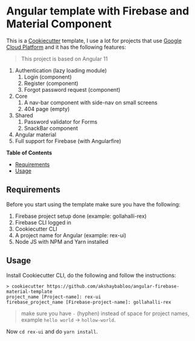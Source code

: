 # Angular template with Firebase and Material Component

This is a [Cookiecutter](https://github.com/cookiecutter/cookiecutter) template, I use a lot for projects that use [Google Cloud Platform](https://cloud.google.com/) and it has the following features:

> This project is based on Angular 11

1. Authentication (lazy loading module)
   1. Login (component)
   2. Register (component)
   3. Forgot password request (component)
2. Core
   1. A nav-bar component with side-nav on small screens
   2. 404 page (empty)
3. Shared
   1. Password validator for Forms
   2. SnackBar component
4. Angular material
5. Full support for Firebase (with Angularfire)

**Table of Contents**

- [Requirements](#requirements)
- [Usage](#usage)

## Requirements

Before you start using the template make sure you have the following:

1. Firebase project setup done (example: gollahalli-rex)
2. Firebase CLI logged in
3. Cookiecutter CLI
4. A project name for Angular (example: rex-ui)
5. Node JS with NPM and Yarn installed

## Usage

Install Cookiecutter CLI, do the following and follow the instructions:

```
> cookiecutter https://github.com/akshaybabloo/angular-firebase-material-template
project_name [Project-name]: rex-ui
firebase_project_name [Firebase-project-name]: gollahalli-rex
```

> make sure you have `-` (hyphen) instead of space for project names, example `hello world` -> `hollow-world`.

Now `cd rex-ui` and do `yarn install`.
